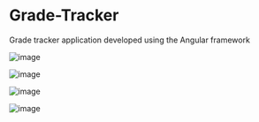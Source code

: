 # Grade-Tracker
Grade tracker application developed using the Angular framework


![image](https://user-images.githubusercontent.com/77083766/183786241-90c9758b-0f12-444f-964f-4e34cd74f905.png)


![image](https://user-images.githubusercontent.com/77083766/183786266-2521c78c-0d83-412d-9d2b-2e28421534d4.png)


![image](https://user-images.githubusercontent.com/77083766/183786348-12ecc870-f043-4915-a603-5f533e4c8d02.png)


![image](https://user-images.githubusercontent.com/77083766/183786374-0b41b775-ae52-4d1b-873c-b61425351902.png)
